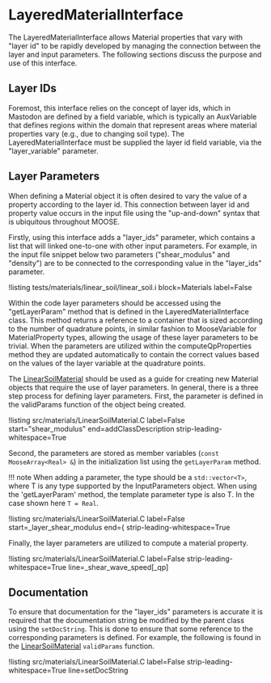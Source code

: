 # LayeredMaterialInterface

The LayeredMaterialInterface allows Material properties that vary with "layer id" to be rapidly developed by managing
the connection between the layer and input parameters. The following sections discuss the purpose and use of this
interface.

## Layer IDs
Foremost, this interface relies on the concept of layer ids, which in Mastodon are defined by a field variable, which
is typically an AuxVariable that defines regions within the domain that represent areas where material properties
vary (e.g., due to changing soil type). The LayeredMaterialInterface must be supplied the layer id field variable, via
the "layer_variable" parameter.

## Layer Parameters
When defining a Material object it is often desired to vary the value of a property according to the layer id. This
connection between layer id and property value occurs in the input file using the "up-and-down" syntax that is
ubiquitous throughout MOOSE.

Firstly, using this interface adds a "layer_ids" parameter, which contains a list that will linked one-to-one with
other input parameters. For example, in the input file snippet below two parameters ("shear_modulus" and "density")
are to be connected to the corresponding value in the "layer_ids" parameter.

!listing tests/materials/linear_soil/linear_soil.i block=Materials label=False

Within the code layer parameters should be accessed using the "getLayerParam" method that is defined in the LayeredMaterialInterface class. This method returns a reference to a container that is sized according to the number of quadrature points, in similar fashion to MooseVariable for MaterialProperty types, allowing the usage of these
layer parameters to be trivial. When the parameters are utilized within the computeQpProperties method they are updated
automatically to contain the correct values based on the values of the layer variable at the quadrature points.


The [LinearSoilMaterial](mastodon/LinearSoilMaterial.md) should be used as a guide for creating new Material objects that require the use of layer parameters. In general, there is a three step process for defining layer parameters. First, the parameter is defined in the validParams function of the object being created.

!listing src/materials/LinearSoilMaterial.C label=False start="shear_modulus" end=addClassDescription strip-leading-whitespace=True

Second, the parameters are stored as member variables (`const MooseArray<Real> &`) in the initialization list using
the `getLayerParam` method.

!!! note
    When adding a parameter, the type should be a `std::vector<T>`, where T is any type supported by the InputParameters
    object. When using the 'getLayerParam' method, the template parameter type is also T. In the case shown here `T = Real`.

!listing src/materials/LinearSoilMaterial.C label=False start=_layer_shear_modulus end={ strip-leading-whitespace=True

Finally, the layer parameters are utilized to compute a material property.

!listing src/materials/LinearSoilMaterial.C label=False strip-leading-whitespace=True line=_shear_wave_speed[_qp]

## Documentation
To ensure that documentation for the "layer_ids" parameters is accurate it is required that the documentation string be modified by the parent class using the `setDocString`. This is done to ensure that some reference to the corresponding parameters is defined. For example, the following is found in the [LinearSoilMaterial](mastodon/LinearSoilMaterial.md) `validParams` function.

!listing src/materials/LinearSoilMaterial.C label=False strip-leading-whitespace=True line=setDocString
